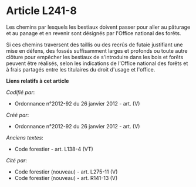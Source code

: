 # Article L241-8

Les chemins par lesquels les bestiaux doivent passer pour aller au pâturage et au panage et en revenir sont désignés par
l'Office national des forêts.

Si ces chemins traversent des taillis ou des recrûs de futaie justifiant une mise en défens, des fossés suffisamment larges
et profonds ou toute autre clôture pour empêcher les bestiaux de s'introduire dans les bois et forêts peuvent être réalisés,
selon les indications de l'Office national des forêts et à frais partagés entre les titulaires du droit d'usage et l'office.

**Liens relatifs à cet article**

_Codifié par_:

  - Ordonnance n°2012-92 du 26 janvier 2012 - art. (V)

_Créé par_:

  - Ordonnance n°2012-92 du 26 janvier 2012 - art. (V)

_Anciens textes_:

  - Code forestier - art. L138-4 (VT)

_Cité par_:

  - Code forestier (nouveau) - art. L275-11 (V)
  - Code forestier (nouveau) - art. R141-13 (V)
